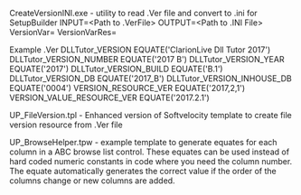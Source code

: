 CreateVersionINI.exe - utility to read .Ver file and convert to .ini for SetupBuilder
INPUT=<Path to .VerFile>
OUTPUT=<Path to .INI File>
VersionVar=<Equate name with Production Version>
VersionVarRes=<Equate name with Production Version or resource>

Example .Ver
DLLTutor_VERSION     		EQUATE('ClarionLive Dll Tutor 2017')
DLLTutor_VERSION_NUMBER    	EQUATE('2017 B')
DLLTutor_VERSION_YEAR      	EQUATE('2017')
DLLTutor_VERSION_BUILD     	EQUATE('B.1')
DLLTutor_VERSION_DB        	EQUATE('2017_B')
DLLTutor_VERSION_INHOUSE_DB EQUATE('0004')
VERSION_RESOURCE_VER        EQUATE('2017,2,1')
VERSION_VALUE_RESOURCE_VER  EQUATE('2017.2.1')

UP_FileVersion.tpl - Enhanced version of Softvelocity template to create file version resource from .Ver file


UP_BrowseHelper.tpw - example template to generate equates for each column in a ABC browse list control. 
			These equates can be used instead of hard coded numeric constants in code where you need the column number.
			The equate automatically generates the correct value if the order of the columns change or new columns are added.
